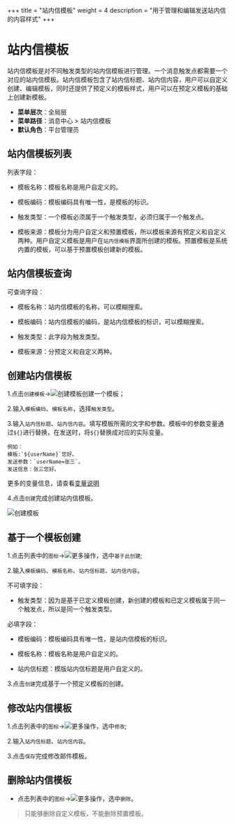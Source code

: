 ﻿+++
title = "站内信模板"
weight = 4
description = "用于管理和编辑发送站内信的内容样式"
+++

# 站内信模板

站内信模板是对不同触发类型的站内信模板进行管理。一个消息触发点都需要一个对应的站内信模板。站内信模板包含了站内信标题、站内信内容，用户可以自定义创建、编辑模板，同时还提供了预定义的模板样式，用户可以在预定义模板的基础上创建新模板。

- **菜单层次**：全局层
- **菜单路径**：消息中心 > 站内信模板
- **默认角色**：平台管理员

## 站内信模板列表

列表字段：

- 模板名称：模板名称是用户自定义的。

- 模板编码：模板编码具有唯一性，是模板的标识。

- 触发类型：一个模板必须属于一个触发类型，必须归属于一个触发点。

- 模板来源：模板分为用户自定义和预置模板，所以模板来源有预定义和自定义两种。用户自定义模板是用户在`站内信模板`界面所创建的模板。预置模板是系统内置的模板，可以基于预置模板创建新的模板。

## 站内信模板查询

可查询字段：

- 模板名称：站内信模板的名称，可以模糊搜索。

- 模板编码：站内信模板的编码，是站内信模板的标识，可以模糊搜索。

- 触发类型：此字段为触发类型。

- 模板来源：分预定义和自定义两种。

## 创建站内信模板

1.点击`创建模板`→![创建模板](/docs/user-guide/system-configuration/message/image/create.png)创建一个模板；

2.输入`模板编码`、`模板名称`，选择`触发类型`。

3.输入`站内信标题`、`站内信内容`。填写模板所需的文字和参数。模板中的参数变量通过`${}`进行替换，在发送时，将`${}`替换成对应的实际变量。

    例如：
    模板:`${userName}`您好。
    发送参数：`userName=张三`。
    发送信息：张三您好。  

更多的变量信息，请查看[变量说明](../variable-description)



4.点击`创建`完成创建站内信模板。

![创建模板](/docs/user-guide/system-configuration/message/image/create-stemp.png)

## 基于一个模板创建

1.点击列表中的`图标`→![更多操作](/docs/user-guide/system-configuration/message/image/detail_button.png)，选中`基于此创建`;

2.输入`模板编码`、`模板名称`、`站内信标题`、`站内信内容`。

不可填字段：

- 触发类型：因为是基于已定义模板创建，新创建的模板和已定义模板属于同一个触发点，所以是同一个触发类型。

必填字段：

- 模板编码：模板编码具有唯一性，是站内信模板的标识。

- 模板名称：模板名称是用户自定义的。

- 站内信标题：模版站内信标题是用户自定义的。

3.点击`创建`完成基于一个预定义模板的创建。

## 修改站内信模板

1.点击列表中的`图标`→![更多操作](/docs/user-guide/system-configuration/message/image/update.png)，选中`修改`;

2.输入`站内信标题`、`站内信内容`。

3.点击`保存`完成修改邮件模板。

## 删除站内信模板

- 点击列表中的`图标`→![更多操作](/docs/user-guide/system-configuration/message/image/del_button.png)，选中`删除`。
<blockquote class="note">
    只能够删除自定义模板，不能删除预置模板。
</blockquote>